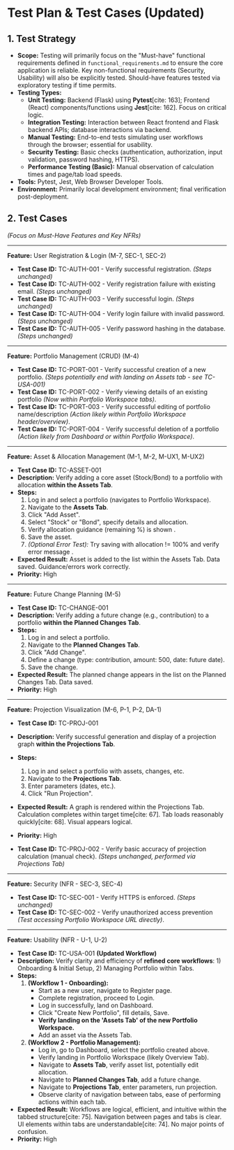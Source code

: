 # Test Plan & Test Cases (Updated)

## 1. Test Strategy

* **Scope:** Testing will primarily focus on the "Must-have" functional requirements defined in `functional_requirements.md` to ensure the core application is reliable. Key non-functional requirements (Security, Usability) will also be explicitly tested. Should-have features tested via exploratory testing if time permits.
* **Testing Types:**
    * **Unit Testing:** Backend (Flask) using **Pytest**[cite: 163]; Frontend (React) components/functions using **Jest**[cite: 162]. Focus on critical logic.
    * **Integration Testing:** Interaction between React frontend and Flask backend APIs; database interactions via backend.
    * **Manual Testing:** End-to-end tests simulating user workflows through the browser; essential for usability.
    * **Security Testing:** Basic checks (authentication, authorization, input validation, password hashing, HTTPS).
    * **Performance Testing (Basic):** Manual observation of calculation times and page/tab load speeds.
* **Tools:** Pytest, Jest, Web Browser Developer Tools.
* **Environment:** Primarily local development environment; final verification post-deployment.

## 2. Test Cases

*(Focus on Must-Have Features and Key NFRs)*

---

**Feature:** User Registration & Login (M-7, SEC-1, SEC-2)

* **Test Case ID:** TC-AUTH-001 - Verify successful registration. *(Steps unchanged)*
* **Test Case ID:** TC-AUTH-002 - Verify registration failure with existing email. *(Steps unchanged)*
* **Test Case ID:** TC-AUTH-003 - Verify successful login. *(Steps unchanged)*
* **Test Case ID:** TC-AUTH-004 - Verify login failure with invalid password. *(Steps unchanged)*
* **Test Case ID:** TC-AUTH-005 - Verify password hashing in the database. *(Steps unchanged)*

---

**Feature:** Portfolio Management (CRUD) (M-4)

* **Test Case ID:** TC-PORT-001 - Verify successful creation of a new portfolio. *(Steps potentially end with landing on Assets tab - see TC-USA-001)*
* **Test Case ID:** TC-PORT-002 - Verify viewing details of an existing portfolio *(Now within Portfolio Workspace tabs)*.
* **Test Case ID:** TC-PORT-003 - Verify successful editing of portfolio name/description *(Action likely within Portfolio Workspace header/overview)*.
* **Test Case ID:** TC-PORT-004 - Verify successful deletion of a portfolio *(Action likely from Dashboard or within Portfolio Workspace)*.

---

**Feature:** Asset & Allocation Management (M-1, M-2, M-UX1, M-UX2)

* **Test Case ID:** TC-ASSET-001
* **Description:** Verify adding a core asset (Stock/Bond) to a portfolio with allocation **within the Assets Tab**.
* **Steps:**
    1.  Log in and select a portfolio (navigates to Portfolio Workspace).
    2.  Navigate to the **Assets Tab**.
    3.  Click "Add Asset".
    4.  Select "Stock" or "Bond", specify details and allocation.
    5.  Verify allocation guidance (remaining %) is shown .
    6.  Save the asset.
    7.  *(Optional Error Test):* Try saving with allocation != 100% and verify error message .
* **Expected Result:** Asset is added to the list within the Assets Tab. Data saved. Guidance/errors work correctly.
* **Priority:** High

---

**Feature:** Future Change Planning (M-5)

* **Test Case ID:** TC-CHANGE-001
* **Description:** Verify adding a future change (e.g., contribution) to a portfolio **within the Planned Changes Tab**.
* **Steps:**
    1.  Log in and select a portfolio.
    2.  Navigate to the **Planned Changes Tab**.
    3.  Click "Add Change".
    4.  Define a change (type: contribution, amount: 500, date: future date).
    5.  Save the change.
* **Expected Result:** The planned change appears in the list on the Planned Changes Tab. Data saved.
* **Priority:** High

---

**Feature:** Projection Visualization (M-6, P-1, P-2, DA-1)

* **Test Case ID:** TC-PROJ-001
* **Description:** Verify successful generation and display of a projection graph **within the Projections Tab**.
* **Steps:**
    1.  Log in and select a portfolio with assets, changes, etc.
    2.  Navigate to the **Projections Tab**.
    3.  Enter parameters (dates, etc.).
    4.  Click "Run Projection".
* **Expected Result:** A graph is rendered within the Projections Tab. Calculation completes within target time[cite: 67]. Tab loads reasonably quickly[cite: 68]. Visual appears logical.
* **Priority:** High

* **Test Case ID:** TC-PROJ-002 - Verify basic accuracy of projection calculation (manual check). *(Steps unchanged, performed via Projections Tab)*

---

**Feature:** Security (NFR - SEC-3, SEC-4)

* **Test Case ID:** TC-SEC-001 - Verify HTTPS is enforced. *(Steps unchanged)*
* **Test Case ID:** TC-SEC-002 - Verify unauthorized access prevention *(Test accessing Portfolio Workspace URL directly)*.

---

**Feature:** Usability (NFR - U-1, U-2)

* **Test Case ID:** TC-USA-001 **(Updated Workflow)**
* **Description:** Verify clarity and efficiency of **refined core workflows**: 1) Onboarding & Initial Setup, 2) Managing Portfolio within Tabs.
* **Steps:**
    1.  **(Workflow 1 - Onboarding):**
        * Start as a new user, navigate to Register page.
        * Complete registration, proceed to Login.
        * Log in successfully, land on Dashboard.
        * Click "Create New Portfolio", fill details, Save.
        * **Verify landing on the 'Assets Tab' of the new Portfolio Workspace.**
        * Add an asset via the Assets Tab.
    2.  **(Workflow 2 - Portfolio Management):**
        * Log in, go to Dashboard, select the portfolio created above.
        * Verify landing in Portfolio Workspace (likely Overview Tab).
        * Navigate to **Assets Tab**, verify asset list, potentially edit allocation.
        * Navigate to **Planned Changes Tab**, add a future change.
        * Navigate to **Projections Tab**, enter parameters, run projection.
        * Observe clarity of navigation between tabs, ease of performing actions within each tab.
* **Expected Result:** Workflows are logical, efficient, and intuitive within the tabbed structure[cite: 75]. Navigation between pages and tabs is clear. UI elements within tabs are understandable[cite: 74]. No major points of confusion.
* **Priority:** High